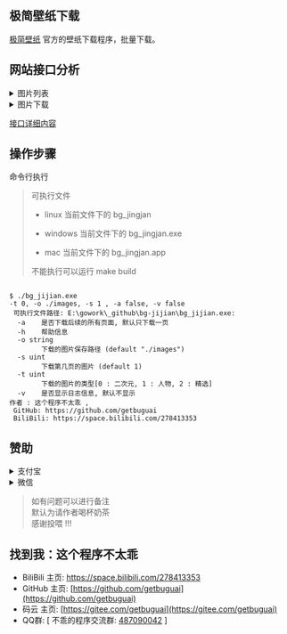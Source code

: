 ## 极简壁纸下载

[极简壁纸](https://bz.zzzmh.cn/) 官方的壁纸下载程序，批量下载。
## 网站接口分析

<details>
    <summary>图片列表</summary>
Post https://api.zzzmh.cn/bz/getJsonByType
</details>

<details>
    <summary>图片下载</summary>
Get https://w.wallhaven.cc/full/5w/wallhaven-5wkvz8.png 1920 × 1382   
 
Get https://w.wallhaven.cc/full/39/wallhaven-392zpd.jpg  
</details>

[接口详细内容](./analyze.md)

## 操作步骤

命令行执行  
> 可执行文件  
>
> - linux 当前文件下的 bg_jingjan 
> 
> - windows 当前文件下的 bg_jingjan.exe  
>
> - mac 当前文件下的 bg_jingjan.app  
>
> 不能执行可以运行 make build  

```shell script

$ ./bg_jijian.exe
-t 0, -o ./images, -s 1 , -a false, -v false
 可执行文件路径: E:\gowork\_github\bg-jijian\bg_jijian.exe:
  -a    是否下载后续的所有页面, 默认只下载一页
  -h    帮助信息
  -o string
        下载的图片保存路径 (default "./images")
  -s uint
        下载第几页的图片 (default 1)
  -t uint
        下载的图片的类型[0 : 二次元, 1 : 人物, 2 : 精选]
  -v    是否显示日志信息, 默认不显示
作者 : 这个程序不太乖 ,
 GitHub: https://github.com/getbuguai
 BiliBili: https://space.bilibili.com/278413353

```


## 赞助

<details>
  <summary>支付宝</summary>
   <img src="https://cdn.jsdelivr.net/gh/getbuguai/getbuguai/zhifubao.jpg"
     alt="支付宝收款">
     加载失败访问: https://cdn.jsdelivr.net/gh/getbuguai/getbuguai/zhifubao.jpg
</details>

<details>
    <summary>微信</summary>
     <img class="fit-picture"
     src="https://cdn.jsdelivr.net/gh/getbuguai/getbuguai/weixin.png"
     alt="微信收款">
     加载失败访问: https://cdn.jsdelivr.net/gh/getbuguai/getbuguai/weixin.png
</details>

> 如有问题可以进行备注  
> 默认为请作者喝杯奶茶  
> 感谢投喂 !!! 

## 找到我：这个程序不太乖 

- BiliBili 主页: [https://space.bilibili.com/278413353 ](https://space.bilibili.com/278413353)
- GitHub 主页: [https://github.com/getbuguai](https://github.com/getbuguai) 
- 码云 主页: [https://gitee.com/getbuguai](https://gitee.com/getbuguai) 
- QQ群: [ 不乖的程序交流群: [487090042](https://qm.qq.com/cgi-bin/qm/qr?k=4E_QbhCpe0O2QVPU_UFi-AFMLOmxpXrw&jump_from=webapi) ]
